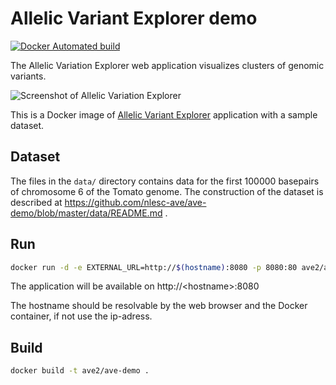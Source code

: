 # Allelic Variant Explorer demo

[![Docker Automated build](https://img.shields.io/docker/automated/ave2/ave-demo.svg)](https://hub.docker.com/r/ave2/ave-demo/)

The Allelic Variation Explorer web application visualizes clusters of genomic variants.

![Screenshot of Allelic Variation Explorer](https://github.com/nlesc-ave/ave-rest-service/raw/master/docs/screenshot.png)

This is a Docker image of [Allelic Variant Explorer](https://github.com/nlesc-ave/ave-rest-service) application with a sample dataset.

## Dataset

The files in the `data/` directory contains data for the first 100000 basepairs of chromosome 6 of the Tomato genome.
The construction of the dataset is described at https://github.com/nlesc-ave/ave-demo/blob/master/data/README.md .

## Run

```bash
docker run -d -e EXTERNAL_URL=http://$(hostname):8080 -p 8080:80 ave2/ave-demo
```

The application will be available on http://&lt;hostname&gt;:8080

The hostname should be resolvable by the web browser and the Docker container, if not use the ip-adress.

## Build

```bash
docker build -t ave2/ave-demo .
```
